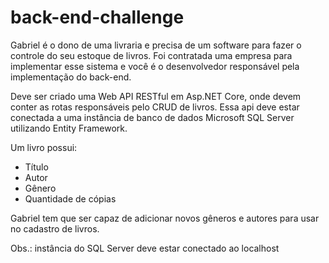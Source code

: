 # back-end-challenge

Gabriel é o dono de uma livraria e precisa de um software para fazer o controle do seu estoque de livros. Foi contratada uma empresa para implementar esse sistema e você é o desenvolvedor responsável pela implementação do back-end. 

Deve ser criado uma Web API RESTful em Asp.NET Core, onde devem conter as rotas responsáveis pelo CRUD de livros. Essa api deve estar conectada a uma instância de banco de dados Microsoft SQL Server utilizando Entity Framework.

Um livro possui: 
*	Título
*	Autor
*	Gênero
*	Quantidade de cópias

Gabriel tem que ser capaz de adicionar novos gêneros e autores para usar no cadastro de livros. 

Obs.: instância do SQL Server deve estar conectado ao localhost
